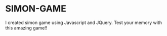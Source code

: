 # SIMON-GAME
I created  simon game using Javascript and JQuery. Test your memory with this amazing game!!
